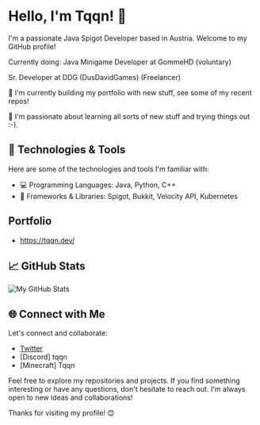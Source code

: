 # Hello, I'm Tqqn! 👋

I'm a passionate Java Spigot Developer based in Austria. Welcome to my GitHub profile!

Currently doing:
Java Minigame Developer at GommeHD (voluntary)

Sr. Developer at DDG (DusDavidGames) (Freelancer)

🌱 I'm currently building my portfolio with new stuff, see some of my recent repos!

🚀 I'm passionate about learning all sorts of new stuff and trying things out :-).

## 🔧 Technologies & Tools

Here are some of the technologies and tools I'm familiar with:

- 💻 Programming Languages: Java, Python, C++
- 🧰 Frameworks & Libraries: Spigot, Bukkit, Velocity API, Kubernetes

## Portfolio
- https://tqqn.dev/

## 📈 GitHub Stats

![My GitHub Stats](https://github-readme-stats.vercel.app/api?username=Tqqn&show_icons=true&theme=dark)

## 🌐 Connect with Me

Let's connect and collaborate:

- [Twitter](https://twitter.com/Mailtoonie)
- [Discord] tqqn
- [Minecraft] Tqqn

Feel free to explore my repositories and projects. If you find something interesting or have any questions, don't hesitate to reach out. I'm always open to new ideas and collaborations!

Thanks for visiting my profile! 😊
